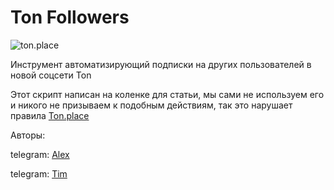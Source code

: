 # Ton Followers
![ton.place](https://i.ytimg.com/vi/XuSuplTjA1k/hqdefault.jpg)

Инструмент автоматизирующий подписки на других пользователей в новой соцсети Ton

Этот скрипт написан на коленке для статьи, мы сами не используем его и никого не призываем к подобным действиям, так это нарушает правила [Ton.place](https://ton.place/)

Авторы:

telegram: [Alex](https://t.me/F7vn_3)

telegram: [Tim](https://t.me/get_user_name)
